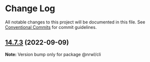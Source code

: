 # Change Log

All notable changes to this project will be documented in this file.
See [Conventional Commits](https://conventionalcommits.org) for commit guidelines.

## [14.7.3](https://github.com/nrwl/nx/compare/14.7.2...14.7.3) (2022-09-09)

**Note:** Version bump only for package @nrwl/cli
